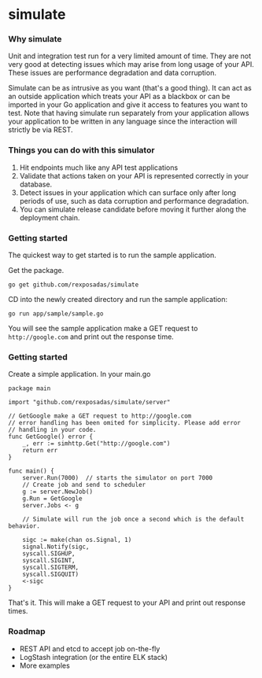 simulate
========

### Why simulate

Unit and integration test run for a very limited amount of time.  They are not very good at detecting issues which may arise from long usage of your API.  These issues are performance degradation and data corruption.

Simulate can be as intrusive as you want (that's a good thing).  It can act as an outside application which treats your API as a blackbox or can be imported in your Go application and give it access to features you want to test. Note that having simulate run separately from your application allows your application to be written in any language since the interaction will strictly be via REST.


### Things you can do with this simulator

1. Hit endpoints much like any API test applications
1. Validate that actions taken on your API is represented correctly in your database.
1. Detect issues in your application which can surface only after long periods of use, such as data corruption and performance degradation.
2. You can simulate release candidate before moving it further along the deployment chain.

### Getting started

The quickest way to get started is to run the sample application.

Get the package.

	go get github.com/rexposadas/simulate

CD into the newly created directory and run the sample application:

	go run app/sample/sample.go

You will see the sample application make a GET request to `http://google.com` and print out the response time.

### Getting started

Create a simple application. In your main.go

	package main

	import "github.com/rexposadas/simulate/server"

	// GetGoogle make a GET request to http://google.com
	// error handling has been omited for simplicity. Please add error
	// handling in your code.
	func GetGoogle() error {
		_, err := simhttp.Get("http://google.com")
		return err
	}

	func main() {
		server.Run(7000)  // starts the simulator on port 7000
		// Create job and send to scheduler
		g := server.NewJob()
		g.Run = GetGoogle
		server.Jobs <- g

		// Simulate will run the job once a second which is the default behavior.

		sigc := make(chan os.Signal, 1)
		signal.Notify(sigc,
		syscall.SIGHUP,
		syscall.SIGINT,
		syscall.SIGTERM,
		syscall.SIGQUIT)
		<-sigc
	}

That's it. This will make a GET request to your API and print out response times.




### Roadmap

* REST API and etcd to accept job on-the-fly
* LogStash integration (or the entire ELK stack)
* More examples